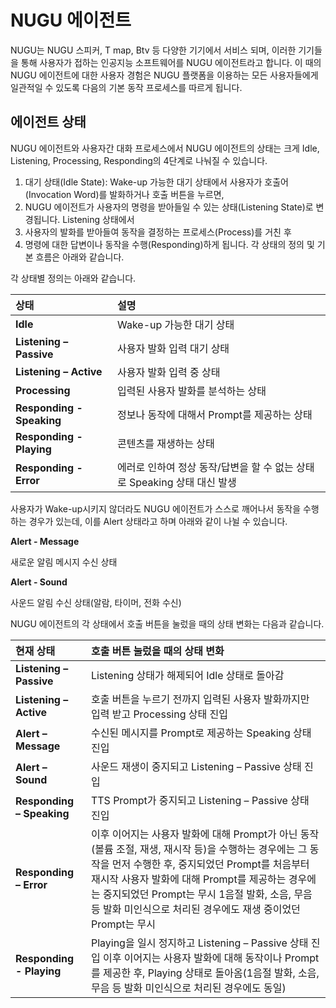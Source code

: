 # NUGU 에이전트

NUGU는 NUGU 스피커, T map, Btv 등 다양한 기기에서 서비스 되며, 이러한 기기들을 통해 사용자가 접하는 인공지능 소프트웨어를 NUGU 에이전트라고 합니다. 이 때의 NUGU 에이전트에 대한 사용자 경험은 NUGU 플랫폼을 이용하는 모든 사용자들에게 일관적일 수 있도록 다음의 기본 동작 프로세스를 따르게 됩니다.

## 에이전트 상태

NUGU 에이전트와 사용자간 대화 프로세스에서 NUGU 에이전트의 상태는 크게 Idle, Listening, Processing, Responding의 4단계로 나눠질 수 있습니다.

1. 대기 상태\(Idle State\): Wake-up 가능한 대기 상태에서 사용자가 호출어\(Invocation Word\)를 발화하거나 호출 버튼을 누르면,
2. NUGU 에이전트가 사용자의 명령을 받아들일 수 있는 상태\(Listening State\)로 변경됩니다. Listening 상태에서 
3. 사용자의 발화를 받아들여 동작을 결정하는 프로세스\(Process\)를 거친 후 
4. 명령에 대한 답변이나 동작을 수행\(Responding\)하게 됩니다. 각 상태의 정의 및 기본 흐름은 아래와 같습니다.

각 상태별 정의는 아래와 같습니다.

| 상태 | 설명 |
| :--- | :--- |
| **Idle** | Wake-up 가능한 대기 상태 |
| **Listening – Passive** | 사용자 발화 입력 대기 상태 |
| **Listening – Active** | 사용자 발화 입력 중 상태 |
| **Processing** | 입력된 사용자 발화를 분석하는 상태 |
| **Responding - Speaking** | 정보나 동작에 대해서 Prompt를 제공하는 상태 |
| **Responding - Playing** | 콘텐츠를 재생하는 상태 |
| **Responding - Error** | 에러로 인하여 정상 동작/답변을 할 수 없는 상태로 Speaking 상태 대신 발생 |

사용자가 Wake-up시키지 않더라도 NUGU 에이전트가 스스로 깨어나서 동작을 수행하는 경우가 있는데, 이를 Alert 상태라고 하며 아래와 같이 나뉠 수 있습니다.

**Alert - Message**

새로운 알림 메시지 수신 상태

**Alert - Sound**

사운드 알림 수신 상태\(알람, 타이머, 전화 수신\)

NUGU 에이전트의 각 상태에서 호출 버튼을 눌렀을 때의 상태 변화는 다음과 같습니다.

| 현재 상태 | 호출 버튼 눌렀을 때의 상태 변화 |
| :--- | :--- |
| **Listening – Passive** | Listening 상태가 해제되어 Idle 상태로 돌아감 |
| **Listening – Active** | 호출 버튼을 누르기 전까지 입력된 사용자 발화까지만 입력 받고 Processing 상태 진입 |
| **Alert – Message** | 수신된 메시지를 Prompt로 제공하는 Speaking 상태 진입 |
| **Alert – Sound** | 사운드 재생이 중지되고 Listening – Passive 상태 진입 |
| **Responding – Speaking** | TTS Prompt가 중지되고 Listening – Passive 상태 진입 |
| **Responding – Error** | 이후 이어지는 사용자 발화에 대해   Prompt가 아닌 동작\(볼륨 조절, 재생, 재시작 등\)을 수행하는 경우에는 그 동작을 먼저 수행한 후, 중지되었던 Prompt를 처음부터 재시작   사용자 발화에 대해 Prompt를 제공하는 경우에는 중지되었던 Prompt는 무시   1음절 발화, 소음, 무음 등 발화 미인식으로 처리된 경우에도 재생 중이었던 Prompt는 무시 |
| **Responding - Playing** | Playing을 일시 정지하고 Listening – Passive 상태 진입   이후 이어지는 사용자 발화에 대해 동작이나 Prompt를 제공한 후, Playing 상태로 돌아옴\(1음절 발화, 소음, 무음 등 발화 미인식으로 처리된 경우에도 동일\) |

